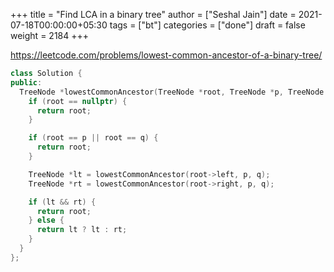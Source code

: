 +++
title = "Find LCA in a binary tree"
author = ["Seshal Jain"]
date = 2021-07-18T00:00:00+05:30
tags = ["bt"]
categories = ["done"]
draft = false
weight = 2184
+++

<https://leetcode.com/problems/lowest-common-ancestor-of-a-binary-tree/>

```cpp
class Solution {
public:
  TreeNode *lowestCommonAncestor(TreeNode *root, TreeNode *p, TreeNode *q) {
    if (root == nullptr) {
      return root;
    }

    if (root == p || root == q) {
      return root;
    }

    TreeNode *lt = lowestCommonAncestor(root->left, p, q);
    TreeNode *rt = lowestCommonAncestor(root->right, p, q);

    if (lt && rt) {
      return root;
    } else {
      return lt ? lt : rt;
    }
  }
};
```
